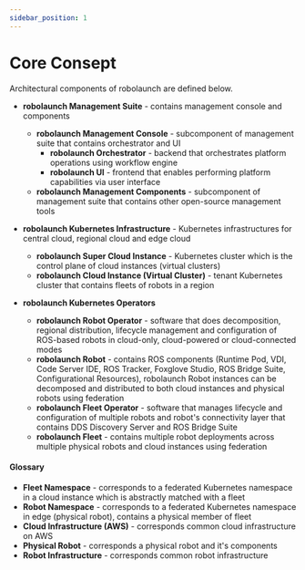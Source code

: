 ```yaml
---
sidebar_position: 1
---
```


# Core Consept

Architectural components of robolaunch are defined below.

- **robolaunch Management Suite** - contains management console and components

  - **robolaunch Management Console** - subcomponent of management suite that contains orchestrator and UI
    - **robolaunch Orchestrator** - backend that orchestrates platform operations using workflow engine
    - **robolaunch UI** - frontend that enables performing platform capabilities via user interface
  - **robolaunch Management Components** - subcomponent of management suite that contains other open-source management tools

- **robolaunch Kubernetes Infrastructure** - Kubernetes infrastructures for central cloud, regional cloud and edge cloud

  - **robolaunch Super Cloud Instance** - Kubernetes cluster which is the control plane of cloud instances (virtual clusters)
  - **robolaunch Cloud Instance (Virtual Cluster)** - tenant Kubernetes cluster that contains fleets of robots in a region

- **robolaunch Kubernetes Operators**
  - **robolaunch Robot Operator** - software that does decomposition, regional distribution, lifecycle management and configuration of ROS-based robots in cloud-only, cloud-powered or cloud-connected modes
  - **robolaunch Robot** - contains ROS components (Runtime Pod, VDI, Code Server IDE, ROS Tracker, Foxglove Studio, ROS Bridge Suite, Configurational Resources), robolaunch Robot instances can be decomposed and distributed to both cloud instances and physical robots using federation
  - **robolaunch Fleet Operator** - software that manages lifecycle and configuration of multiple robots and robot's connectivity layer that contains DDS Discovery Server and ROS Bridge Suite
  - **robolaunch Fleet** - contains multiple robot deployments across multiple physical robots and cloud instances using federation

#### Glossary

- **Fleet Namespace** - corresponds to a federated Kubernetes namespace in a cloud instance which is abstractly matched with a fleet
- **Robot Namespace** - corresponds to a federated Kubernetes namespace in edge (physical robot), contains a physical member of fleet
- **Cloud Infrastructure (AWS)** - corresponds common cloud infrastructure on AWS
- **Physical Robot** - corresponds a physical robot and it's components
- **Robot Infrastructure** - corresponds common robot infrastructure
